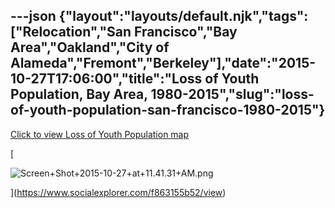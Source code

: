 ---json
{"layout":"layouts/default.njk","tags":["Relocation","San Francisco","Bay Area","Oakland","City of Alameda","Fremont","Berkeley"],"date":"2015-10-27T17:06:00","title":"Loss of Youth Population, Bay Area, 1980-2015","slug":"loss-of-youth-population-san-francisco-1980-2015"}
---

[Click to view Loss of Youth Population map](https://www.socialexplorer.com/f863155b52/view)

[

![Screen+Shot+2015-10-27+at+11.41.31+AM.png](https://images.squarespace-cdn.com/content/v1/52b7d7a6e4b0b3e376ac8ea2/1514138771098-5JM4BD0HNON2IUZR2087/ke17ZwdGBToddI8pDm48kNMaga6Vg-3gVQz4iapgWTVZw-zPPgdn4jUwVcJE1ZvWQUxwkmyExglNqGp0IvTJZamWLI2zvYWH8K3-s_4yszcp2ryTI0HqTOaaUohrI8PIwkw7hMga0RPz6G20iutcJrgoEdB7oRTuZ-OIwNkAO7I/Screen%2BShot%2B2015-10-27%2Bat%2B11.41.31%2BAM.png)

](https://www.socialexplorer.com/f863155b52/view)